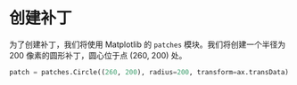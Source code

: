 # 创建补丁

为了创建补丁，我们将使用 Matplotlib 的 `patches` 模块。我们将创建一个半径为 200 像素的圆形补丁，圆心位于点 (260, 200) 处。

```python
patch = patches.Circle((260, 200), radius=200, transform=ax.transData)
```
